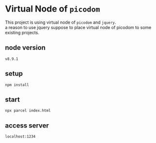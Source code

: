 # Virtual Node of `picodom`

This project is using virtual node of `picodom` and `jquery`.  
a reason to use jquery suppose to place virtual node of picodom to some existing projects.  

## node version

`v8.9.1`

## setup

```
npm install
```

## start

```
npx parcel index.html
```

## access server

`localhost:1234`
